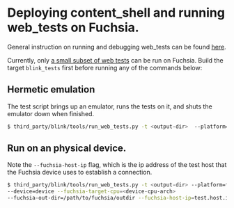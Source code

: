 # Deploying content_shell and running web_tests on Fuchsia.

General instruction on running and debugging web_tests can be found
[here](../testing/web_tests.md).

Currently, only
[a small subset of web tests](../../third_party/blink/web_tests/SmokeTests)
can be run on Fuchsia. Build the target `blink_tests` first before running any
of the commands below:

## Hermetic emulation

The test script brings up an emulator, runs the tests on it, and shuts the
emulator down when finished.
```bash
$ third_party/blink/tools/run_web_tests.py -t <output-dir>  --platform=fuchsia
```

## Run on an physical device.

Note the `--fuchsia-host-ip` flag, which is the ip address of the test host that
the Fuchsia device uses to establish a connection.

```bash
$ third_party/blink/tools/run_web_tests.py -t <output-dir> --platform=fuchsia
--device=device --fuchsia-target-cpu=<device-cpu-arch>
--fuchsia-out-dir=/path/to/fuchsia/outdir --fuchsia-host-ip=test.host.ip.address
```